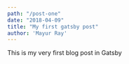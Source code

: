 ```yaml
---
path: "/post-one"
date: "2018-04-09"
title: "My first gatsby post"
author: 'Mayur Ray'
---
```


This is my very first blog post in Gatsby
